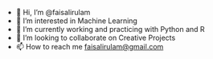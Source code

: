 - 👋 Hi, I’m @faisalirulam
- 👀 I’m interested in Machine Learning
- 🌱 I’m currently working and practicing with Python and R
- 💞️ I’m looking to collaborate on Creative Projects
- 📫 How to reach me faisalirulam@gmail.com

<!---
faisalirulam/faisalirulam is a ✨ special ✨ repository because its `README.md` (this file) appears on your GitHub profile.
You can click the Preview link to take a look at your changes.
--->
